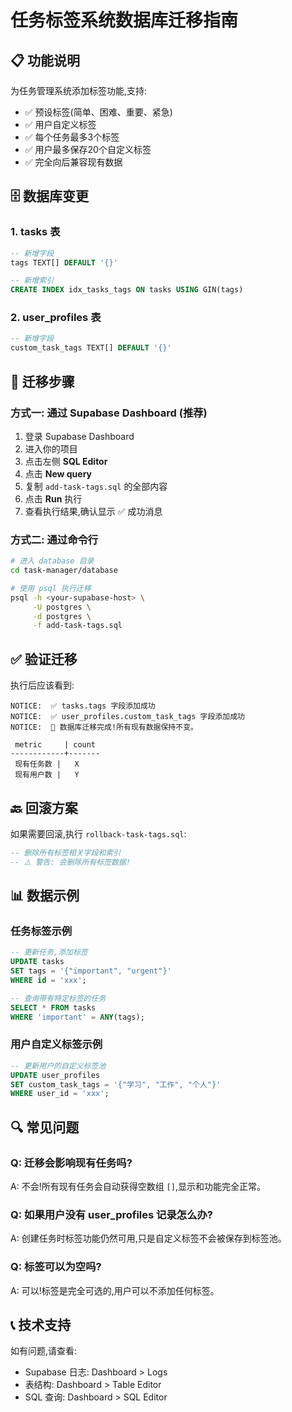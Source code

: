 # 任务标签系统数据库迁移指南

## 📋 功能说明

为任务管理系统添加标签功能,支持:
- ✅ 预设标签(简单、困难、重要、紧急)
- ✅ 用户自定义标签
- ✅ 每个任务最多3个标签
- ✅ 用户最多保存20个自定义标签
- ✅ 完全向后兼容现有数据

## 🗄️ 数据库变更

### 1. tasks 表
```sql
-- 新增字段
tags TEXT[] DEFAULT '{}'

-- 新增索引
CREATE INDEX idx_tasks_tags ON tasks USING GIN(tags)
```

### 2. user_profiles 表
```sql
-- 新增字段
custom_task_tags TEXT[] DEFAULT '{}'
```

## 📝 迁移步骤

### 方式一: 通过 Supabase Dashboard (推荐)

1. 登录 Supabase Dashboard
2. 进入你的项目
3. 点击左侧 **SQL Editor**
4. 点击 **New query**
5. 复制 `add-task-tags.sql` 的全部内容
6. 点击 **Run** 执行
7. 查看执行结果,确认显示 ✅ 成功消息

### 方式二: 通过命令行

```bash
# 进入 database 目录
cd task-manager/database

# 使用 psql 执行迁移
psql -h <your-supabase-host> \
     -U postgres \
     -d postgres \
     -f add-task-tags.sql
```

## ✅ 验证迁移

执行后应该看到:

```
NOTICE:  ✅ tasks.tags 字段添加成功
NOTICE:  ✅ user_profiles.custom_task_tags 字段添加成功
NOTICE:  🎉 数据库迁移完成!所有现有数据保持不变。

 metric     | count
------------+-------
 现有任务数 |   X
 现有用户数 |   Y
```

## 🔙 回滚方案

如果需要回滚,执行 `rollback-task-tags.sql`:

```sql
-- 删除所有标签相关字段和索引
-- ⚠️ 警告: 会删除所有标签数据!
```

## 📊 数据示例

### 任务标签示例
```sql
-- 更新任务,添加标签
UPDATE tasks 
SET tags = '{"important", "urgent"}' 
WHERE id = 'xxx';

-- 查询带有特定标签的任务
SELECT * FROM tasks 
WHERE 'important' = ANY(tags);
```

### 用户自定义标签示例
```sql
-- 更新用户的自定义标签池
UPDATE user_profiles 
SET custom_task_tags = '{"学习", "工作", "个人"}' 
WHERE user_id = 'xxx';
```

## 🔍 常见问题

### Q: 迁移会影响现有任务吗?
A: 不会!所有现有任务会自动获得空数组 `[]`,显示和功能完全正常。

### Q: 如果用户没有 user_profiles 记录怎么办?
A: 创建任务时标签功能仍然可用,只是自定义标签不会被保存到标签池。

### Q: 标签可以为空吗?
A: 可以!标签是完全可选的,用户可以不添加任何标签。

## 📞 技术支持

如有问题,请查看:
- Supabase 日志: Dashboard > Logs
- 表结构: Dashboard > Table Editor
- SQL 查询: Dashboard > SQL Editor



